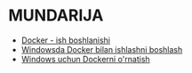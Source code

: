# MUNDARIJA

* [Docker - ish boshlanishi](README.md)
* [Windowsda Docker bilan ishlashni boshlash](chapter1.md)
* [Windows uchun Dockerni o'rnatish](chapter2.md)
